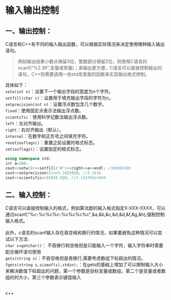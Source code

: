 # 输入输出控制
## 一、输出控制：
C语言和C++有不同的输入输出函数，可以根据实际情况来决定使用哪种输入输出语句。<br>
>例如输出结果小数点保留3位，整数部分保留2位，则使用C语言的scanf("%2.3lf",变量或常量)；来输出更方便。C语言可以直接控制输出的语句，C++则需要调用一些std库里面的函数来实现输出格式控制。<br>


具体如下：<br>
`setw(int n)`：设置下一个输出字段的宽度为n个字符。<br>
`setfill(char c)`：设置用于填充输出字段的字符为c。<br>
`setprecision(int n)`：设置浮点数包含几个数字。<br>
`fixed`：使用固定点表示法输出浮点数。<br>
`scientific`：使用科学记数法输出浮点数。<br>
`left`：左对齐输出。<br>
`right`：右对齐输出（默认）。<br>
`internal`：在数字和正负号之间填充字符。<br>
`resetiosflags()`：重置之前设置的格式标志。<br>
`setiosflags()`：设置指定的格式标志。<br>
```c++
using namespace std:
int a=100;
cout<<setw(8)<<setfill('0')<<right<<a<<endl; //00000100
cout<<setprecision(5)<<3.1415926; //3.1416
cout<<scientific<<31415.926; //3.141593e+004
```
## 二、输入控制：
C语言可以直接控制输入的格式，例如算法题的输入格式指定X-XXX-XXXX，可以通过scanf("%c-%c%c%c-%c%c%c%c",&a,&b,&c,&d,&d,&f,&g,&h);强制控制输入格式。<br><br>
此外，c语言的scanf输入存在吞空格和换行的情况，如果要避免这种情况可以尝试以下方法:<br>
`char c=getchar()`： 不吞换行和空格但是只能输入一个字符，输入字符串时需要配合循环语句使用<br>
`gets(string s)`：不吞空格但是吞换行,需要考虑数组下标超出的情况。<br>
`fgets(string s,sizeof(s),stdin);`：在gets的基础上增加了可以限制输入大小来解决数值下标超出的问题，第一个参数是目标变量或数组，第二个是变量或者数组的的大小，第三个参数表示键盘输入<br><br>

c++
